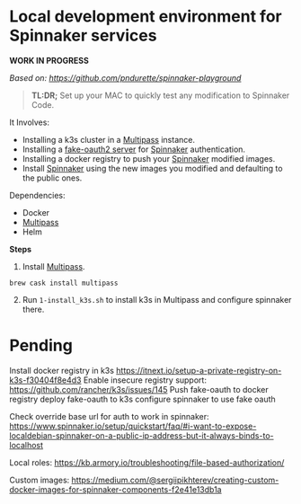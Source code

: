 Local development environment for Spinnaker services
=====================================================

**WORK IN PROGRESS**


*Based on: https://github.com/pndurette/spinnaker-playground*

> **TL:DR;** Set up your MAC to quickly test any modification to Spinnaker Code.  


It Involves:
- Installing a k3s cluster in a [Multipass](https://multipass.run/) instance.
- Installing a [fake-oauth2 server](https://github.com/patientsknowbest/fake-oauth2-server) for [Spinnaker](https://www.spinnaker.io/) authentication.
- Installing a docker registry to push your [Spinnaker](https://www.spinnaker.io/) modified images.
- Install [Spinnaker](https://www.spinnaker.io/) using the new images you modified and defaulting to the public ones.

Dependencies:  
- Docker
- [Multipass](https://multipass.run/)
- Helm

**Steps**

1. Install [Multipass](https://multipass.run/).
```
brew cask install multipass
```
2. Run `1-install_k3s.sh` to install k3s in Multipass and configure spinnaker there.

Pending
===========
Install docker registry in k3s https://itnext.io/setup-a-private-registry-on-k3s-f30404f8e4d3
Enable insecure registry support: https://github.com/rancher/k3s/issues/145
Push fake-oauth to docker registry
deploy fake-oauth to k3s
configure spinnaker to use fake oauth

Check override base url for auth to work in spinnaker: https://www.spinnaker.io/setup/quickstart/faq/#i-want-to-expose-localdebian-spinnaker-on-a-public-ip-address-but-it-always-binds-to-localhost

Local roles: 
https://kb.armory.io/troubleshooting/file-based-authorization/

Custom images:
https://medium.com/@sergiipikhterev/creating-custom-docker-images-for-spinnaker-components-f2e41e13db1a
